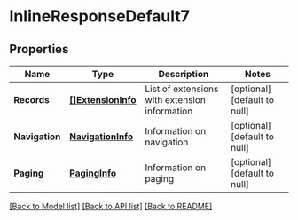 # InlineResponseDefault7

## Properties
Name | Type | Description | Notes
------------ | ------------- | ------------- | -------------
**Records** | [**[]ExtensionInfo**](ExtensionInfo.md) | List of extensions with extension information | [optional] [default to null]
**Navigation** | [**NavigationInfo**](NavigationInfo.md) | Information on navigation | [optional] [default to null]
**Paging** | [**PagingInfo**](PagingInfo.md) | Information on paging | [optional] [default to null]

[[Back to Model list]](../README.md#documentation-for-models) [[Back to API list]](../README.md#documentation-for-api-endpoints) [[Back to README]](../README.md)


